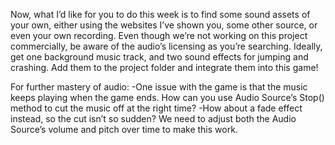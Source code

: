 Now, what I’d like for you to do this week is to find some sound assets of your own, either using the websites I’ve shown you, some other source, or even your own recording. Even though we’re not working on this project commercially, be aware of the audio’s licensing as you’re searching. Ideally, get one background music track, and two sound effects for jumping and crashing. Add them to the project folder and integrate them into this game!

For further mastery of audio:
-One issue with the game is that the music keeps playing when the game ends. How can you use Audio Source’s Stop() method to cut the music off at the right time?
-How about a fade effect instead, so the cut isn’t so sudden? We need to adjust both the Audio Source’s volume and pitch over time to make this work.